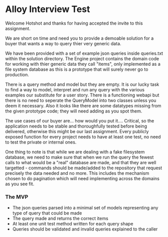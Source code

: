 # Alloy Interview Test

Welcome Hotshot and thanks for having accepted the invite to this assignment.

We are short on time and need you to provide a demoable solution for a buyer that wants a way to query thier very generic data.

We have been provided with a set of example json queries inside queries.txt within the solution directory.  The Engine project contains the domain code for working with thier generic data they call "items", only implemented as a file system database as this is a prototype that will surely never go to production.

There is a query method and model but they are empty.  It is our lucky task to find a way to model, interpret and run any query with the various examples our substitute for a user story.  There is a functioning webapi but there is no need to seperate the QueryModel into two classes unless you deem it necessary.  Also it looks like there are some datatypes missing from the given prototype code; they will need adding as you spot them.

The use cases of our buyer are… how would you put it…. Critical, so the application needs to be stable and thoroughfully tested before being delivered, otherwise this might be our last assignment. Every publicly exposed function for every project needs to have at least one test, no need to test the private or internal ones.

One thing to note is that while we are dealing with a fake filesystem database, we need to make sure that when we run the query the fewest calls to what would be a "real" database are made, and that they are well targetted - commands should be made/added to the repository that request precisely the data needed and no more.  This includes the mechanism chosen to do pagination which will need implementing across the domains as you see fit.

### The MVP

* The json queries parsed into a minimal set of models representing any type of query that could be made
* The query made and returns the correct items
* At least one unit test method written for each query shape
* Queries should be validated and invalid queries explained to the caller
